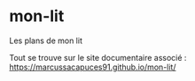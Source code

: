 # mon-lit
Les plans de mon lit

Tout se trouve sur le site documentaire associé : https://marcussacapuces91.github.io/mon-lit/

